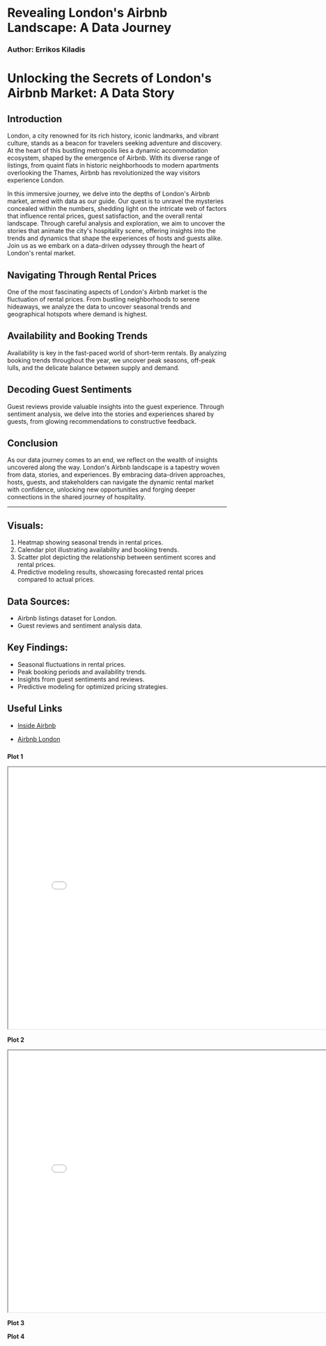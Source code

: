 # Revealing London's Airbnb Landscape: A Data Journey
### Author: Errikos Kiladis

# Unlocking the Secrets of London's Airbnb Market: A Data Story

## Introduction
London, a city renowned for its rich history, iconic landmarks, and vibrant culture, stands as a beacon for travelers seeking adventure and discovery. At the heart of this bustling metropolis lies a dynamic accommodation ecosystem, shaped by the emergence of Airbnb. With its diverse range of listings, from quaint flats in historic neighborhoods to modern apartments overlooking the Thames, Airbnb has revolutionized the way visitors experience London.

In this immersive journey, we delve into the depths of London's Airbnb market, armed with data as our guide. Our quest is to unravel the mysteries concealed within the numbers, shedding light on the intricate web of factors that influence rental prices, guest satisfaction, and the overall rental landscape. Through careful analysis and exploration, we aim to uncover the stories that animate the city's hospitality scene, offering insights into the trends and dynamics that shape the experiences of hosts and guests alike. Join us as we embark on a data-driven odyssey through the heart of London's rental market.

## Navigating Through Rental Prices
One of the most fascinating aspects of London's Airbnb market is the fluctuation of rental prices. From bustling neighborhoods to serene hideaways, we analyze the data to uncover seasonal trends and geographical hotspots where demand is highest.

## Availability and Booking Trends
Availability is key in the fast-paced world of short-term rentals. By analyzing booking trends throughout the year, we uncover peak seasons, off-peak lulls, and the delicate balance between supply and demand.

## Decoding Guest Sentiments
Guest reviews provide valuable insights into the guest experience. Through sentiment analysis, we delve into the stories and experiences shared by guests, from glowing recommendations to constructive feedback.

## Conclusion
As our data journey comes to an end, we reflect on the wealth of insights uncovered along the way. London's Airbnb landscape is a tapestry woven from data, stories, and experiences. By embracing data-driven approaches, hosts, guests, and stakeholders can navigate the dynamic rental market with confidence, unlocking new opportunities and forging deeper connections in the shared journey of hospitality.

---

## Visuals:
1. Heatmap showing seasonal trends in rental prices.
2. Calendar plot illustrating availability and booking trends.
3. Scatter plot depicting the relationship between sentiment scores and rental prices.
4. Predictive modeling results, showcasing forecasted rental prices compared to actual prices.

## Data Sources:
- Airbnb listings dataset for London.
- Guest reviews and sentiment analysis data.

## Key Findings:
- Seasonal fluctuations in rental prices.
- Peak booking periods and availability trends.
- Insights from guest sentiments and reviews.
- Predictive modeling for optimized pricing strategies.


## Useful Links

- [Inside Airbnb](https://insideairbnb.com/)

- [Airbnb London](https://www.airbnb.com/london-united-kingdom/stays)


###

**Plot 1**

<iframe src="map_with_20000_listings.html" width="800px" height="600px"></iframe>

**Plot 2**

<iframe src="average_price_per_neighborhood.html" width="800px" height="600px"></iframe>

**Plot 3**

**Plot 4**

